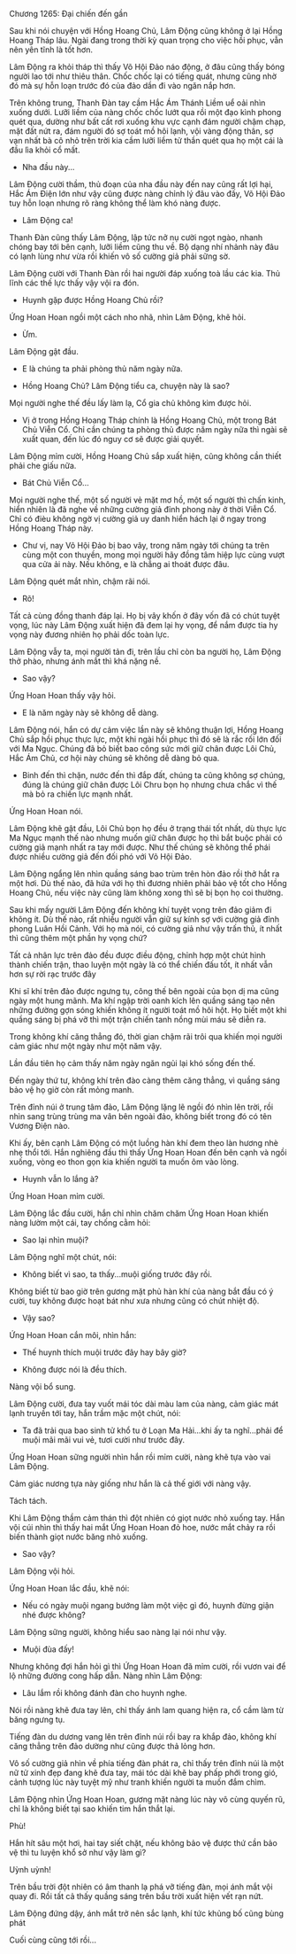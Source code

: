 




Chương 1265: Đại chiến đến gần


Sau khi nói chuyện với Hồng Hoang Chủ, Lâm Động cũng không ở lại Hồng Hoang Tháp lâu. Ngài đang trong thời kỳ quan trọng cho việc hồi phục, vẫn nên yên tĩnh là tốt hơn.

Lâm Động ra khỏi tháp thì thấy Võ Hội Đảo náo động, ở đâu cũng thấy bóng người lao tới như thiêu thân. Chốc chốc lại có tiếng quát, nhưng cũng nhờ đó mà sự hỗn loạn trước đó của đảo dần đi vào ngăn nắp hơn.

Trên không trung, Thanh Đàn tay cầm Hắc Ám Thánh Liềm uể oải nhìn xuống dưới. Lưỡi liềm của nàng chốc chốc lướt qua rồi một đạo kình phong quét qua, dường như bất cất rơi xuống khu vực cạnh đám người chậm chạp, mặt đất nứt ra, đám người đó sợ toát mồ hôi lạnh, vội vàng động thân, sợ vạn nhất bà cô nhỏ trên trời kia cầm lưỡi liềm tử thần quét qua họ một cái là đầu lìa khỏi cổ mất.

- Nha đầu này...

Lâm Động cười thầm, thủ đoạn của nha đầu này đến nay cũng rất lợi hại, Hắc Ám Điện lớn như vậy cũng được nàng chỉnh lý đâu vào đấy, Võ Hội Đảo tuy hỗn loạn nhưng rõ ràng không thể làm khó nàng được.

- Lâm Động ca!

Thanh Đàn cũng thấy Lâm Động, lập tức nở nụ cười ngọt ngào, nhanh chóng bay tới bên cạnh, lưỡi liềm cũng thu về. Bộ dạng nhí nhảnh này đâu có lạnh lùng như vừa rồi khiến vô số cường giả phải sững sờ.

Lâm Động cười với Thanh Đàn rồi hai người đáp xuống toà lầu các kia. Thủ lĩnh các thế lực thấy vậy vội ra đón.

- Huynh gặp được Hồng Hoang Chủ rồi?

Ứng Hoan Hoan ngồi một cách nho nhã, nhìn Lâm Động, khẽ hỏi.

- Ừm.

Lâm Động gật đầu.

- E là chúng ta phải phòng thủ năm ngày nữa.

- Hồng Hoang Chủ? Lâm Động tiểu ca, chuyện này là sao?

Mọi người nghe thế đều lấy làm lạ, Cổ gia chủ không kìm được hỏi.

- Vị ở trong Hồng Hoang Tháp chính là Hồng Hoang Chủ, một trong Bát Chủ Viễn Cổ. Chỉ cần chúng ta phòng thủ được năm ngày nữa thì ngài sẽ xuất quan, đến lúc đó nguy cơ sẽ được giải quyết.

Lâm Động mỉm cười, Hồng Hoang Chủ sắp xuất hiện, cũng không cần thiết phải che giấu nữa.

- Bát Chủ Viễn Cổ...

Mọi người nghe thế, một số người vẻ mặt mơ hồ, một số người thì chấn kinh, hiển nhiên là đã nghe về những cường giả đỉnh phong này ở thời Viễn Cổ. Chỉ có đièu không ngờ vị cường giả uy danh hiển hách lại ở ngay trong Hồng Hoang Tháp này.

- Chư vị, nay Võ Hội Đảo bị bao vây, trong năm ngày tới chúng ta trên cùng một con thuyền, mong mọi người hãy đồng tâm hiệp lực cùng vượt qua cửa ải này. Nếu không, e là chẳng ai thoát được đâu.

Lâm Động quét mắt nhìn, chậm rãi nói.

- Rõ!

Tất cả cùng đồng thanh đáp lại. Họ bị vây khốn ở đây vốn đã có chút tuyệt vọng, lúc này Lâm Động xuất hiện đã đem lại hy vọng, để nắm được tia hy vọng này đương nhiên họ phải dốc toàn lực.

Lâm Động vẫy ta, mọi người tản đi, trên lầu chỉ còn ba người họ, Lâm Động thở phào, nhưng ánh mắt thì khá nặng nề.

- Sao vậy?

Ứng Hoan Hoan thấy vậy hỏi.

- E là năm ngày này sẽ không dễ dàng.

Lâm Động nói, hắn có dự cảm việc lần này sẽ không thuận lợi, Hồng Hoang Chủ sắp hồi phục thực lực, một khi ngài hồi phục thì đó sẽ là rắc rối lớn đối với Ma Ngục. Chúng đã bỏ biết bao công sức mới giữ chân được Lôi Chủ, Hắc Ám Chủ, cơ hội này chúng sẽ không dễ dàng bỏ qua.

- Binh đến thì chặn, nước đến thì đắp đất, chúng ta cũng không sợ chúng, đúng là chúng giữ chân được Lôi Chru bọn họ nhưng chưa chắc vì thế mà bỏ ra chiến lực mạnh nhất.

Ứng Hoan Hoan nói.

Lâm Động khẽ gật đầu, Lôi Chủ bọn họ đều ở trạng thái tốt nhất, dù thực lực Ma Ngục mạnh thế nào nhưng muốn giữ chân được họ thì bắt buộc phải có cường giả mạnh nhất ra tay mới được. Như thế chúng sẽ không thể phái được nhiều cường giả đến đối phó với Võ Hội Đảo.

Lâm Động ngẩng lên nhìn quầng sáng bao trùm trên hòn đảo rồi thở hắt ra một hơi. Dù thế nào, đã hứa với họ thì đương nhiên phải bảo vệ tốt cho Hồng Hoang Chủ, nếu việc này cũng làm không xong thì sẽ bị bọn họ coi thường.

Sau khi mấy người Lâm Động đến không khí tuyệt vọng trên đảo giảm đi không ít. Dù thế nào, rất nhiều người vẫn giữ sự kính sợ với cường giả đỉnh phong Luân Hồi Cảnh. Với họ mà nói, có cường giả như vậy trấn thủ, ít nhất thì cũng thêm một phần hy vọng chứ?

Tất cả nhân lực trên đảo đều được điều động, chỉnh hợp một chút hình thành chiến trận, thao luyện một ngày là có thể chiến đấu tốt, ít nhất vẫn hơn sự rời rạc trước đây

Khi sĩ khí trên đảo được ngưng tụ, công thế bên ngoài của bọn dị ma cũng ngày một hung mãnh. Ma khí ngập trời oanh kích lên quầng sáng tạo nên những đường gợn sóng khiến không ít người toát mồ hôi hột. Họ biết một khi quầng sáng bị phá vỡ thì một trận chiến tanh nồng mùi máu sẽ diễn ra.

Trong không khí căng thẳng đó, thời gian chậm rãi trôi qua khiến mọi người cảm giác như một ngày như một năm vậy.

Lần đầu tiên họ cảm thấy năm ngày ngăn ngủi lại khó sống đến thế.

Đến ngày thứ tư, không khí trên đào càng thêm căng thẳng, vì quầng sáng bảo vệ họ giờ còn rất mỏng manh.

Trên đỉnh núi ở trung tâm đảo, Lâm Động lặng lẽ ngồi đó nhìn lên trời, rồi nhìn sang trùng trùng ma vân bên ngoài đảo, không biết trong đó có tên Vương Điện nào.

Khi ấy, bên cạnh Lâm Động có một luồng hàn khí đem theo làn hương nhè nhẹ thổi tới. Hắn nghiêng đầu thì thấy Ứng Hoan Hoan đến bên cạnh và ngồi xuống, vòng eo thon gọn kia khiến người ta muốn ôm vào lòng.

- Huynh vẫn lo lắng à?

Ứng Hoan Hoan mỉm cười.

Lâm Động lắc đầu cười, hắn chỉ nhìn chăm chăm Ứng Hoan Hoan khiến nàng lườm một cái, tay chống cằm hỏi:

- Sao lại nhìn muội?

Lâm Động nghĩ một chút, nói:

- Không biết vì sao, ta thấy...muội giống trước đây rồi.

Không biết từ bao giờ trên gương mặt phủ hàn khí của nàng bắt đầu có ý cười, tuy không được hoạt bát như xưa nhưng cũng có chút nhiệt độ.

- Vậy sao?

Ứng Hoan Hoan cắn môi, nhìn hắn:

- Thế huynh thích muội trước đây hay bây giờ?

- Không được nói là đều thích.

Nàng vội bổ sung.

Lâm Động cười, đưa tay vuốt mái tóc dài màu lam của nàng, cảm giác mát lạnh truyền tới tay, hắn trầm mặc một chút, nói:

- Ta đã trải qua bao sinh tử khổ tu ở Loạn Ma Hải...khi ấy ta nghĩ...phải để muội mãi mãi vui vẻ, tươi cười như trước đây.

Ứng Hoan Hoan sững người nhìn hắn rồi mỉm cười, nàng khẽ tựa vào vai Lâm Động.

Cảm giác nương tựa này giống như hắn là cả thế giới với nàng vậy.

Tách tách.

Khi Lâm Động thầm cảm thán thì đột nhiên có giọt nước nhỏ xuống tay. Hắn vội cúi nhìn thì thấy hai mắt Ứng Hoan Hoan đỏ hoe, nước mắt chảy ra rồi biến thành giọt nước băng nhỏ xuống.

- Sao vậy?

Lâm Động vội hỏi.

Ứng Hoan Hoan lắc đầu, khẽ nói:

- Nếu có ngày muội ngang bướng làm một việc gì đó, huynh đừng giận nhé được không?

Lâm Động sững người, không hiểu sao nàng lại nói như vậy.

- Muội đùa đấy!

Nhưng không đợi hắn hỏi gì thì Ứng Hoan Hoan đã mỉm cười, rồi vươn vai để lộ những đường cong hấp dẫn. Nàng nhìn Lâm Động:

- Lâu lắm rồi không đánh đàn cho huynh nghe.

Nói rồi nàng khẽ đưa tay lên, chỉ thấy ánh lam quang hiện ra, cổ cầm làm từ băng ngưng tụ.

Tiếng đàn du dương vang lên trên đỉnh núi rồi bay ra khắp đảo, không khí căng thẳng trên đảo dường như cũng được thả lỏng hơn.

Vô số cường giả nhìn về phía tiếng đàn phát ra, chỉ thấy trên đỉnh núi là một nữ tử xinh đẹp đang khẽ đưa tay, mái tóc dài khẽ bay phấp phới trong gió, cảnh tượng lúc này tuyệt mỹ như tranh khiến người ta muốn đắm chìm.

Lâm Động nhìn Ứng Hoan Hoan, gương mặt nàng lúc này vô cùng quyến rũ, chỉ là không biết tại sao khiến tim hắn thắt lại.

Phù!

Hắn hít sâu một hơi, hai tay siết chặt, nếu không bảo vệ được thứ cần bảo vệ thì tu luyện khổ sở như vậy làm gì?

Uỳnh uỳnh!

Trên bầu trời đột nhiên có âm thanh lạ phá vỡ tiếng đàn, mọi ánh mắt vội quay đi. Rồi tất cả thấy quầng sáng trên bầu trời xuất hiện vết rạn nứt.

Lâm Động đứng dậy, ánh mắt trở nên sắc lạnh, khí tức khủng bố cũng bùng phát

Cuối cùng cũng tới rồi...




